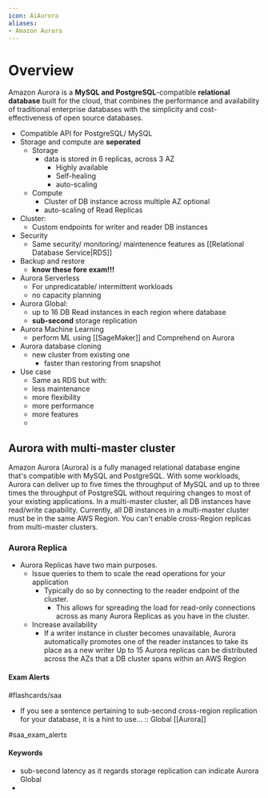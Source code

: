 ```yaml
---
icon: AiAurora
aliases:
- Amazon Aurora
---
```

# Overview
Amazon Aurora is a **MySQL and PostgreSQL**-compatible **relational database** built for the cloud, that combines the performance and availability of traditional enterprise databases with the simplicity and cost-effectiveness of open source databases.

- Compatible API for PostgreSQL/ MySQL
- Storage and compute are **seperated** 
	- Storage
		- data is stored in 6 replicas, across 3 AZ
			- Highly available
			- Self-healing
			- auto-scaling
	- Compute
		- Cluster of DB instance across multiple AZ optional
		- auto-scaling of Read Replicas
- Cluster: 
	- Custom endpoints for writer and reader DB instances
- Security
	- Same security/ monitoring/ maintenence features as [[Relational Database Service|RDS]]
- Backup and restore
	- **know these fore exam!!!**
- Aurora Serverless
	- For unpredicatable/ intermittent workloads
	- no capacity planning
- Aurora Global:
	- up to 16 DB Read instances in each region where database 
	- **sub-second** storage replication
- Aurora Machine Learning
	- perform ML using [[SageMaker]] and Comprehend on Aurora
- Aurora database cloning
	- new cluster from existing one
		- faster than restoring from snapshot
- Use case
	- Same as RDS but with: 
	- less maintenance
	- more flexibility
	- more performance
	- more features
	- 


## Aurora with multi-master cluster

Amazon Aurora (Aurora) is a fully managed relational database engine that's compatible with MySQL and PostgreSQL. With some workloads, Aurora can deliver up to five times the throughput of MySQL and up to three times the throughput of PostgreSQL without requiring changes to most of your existing applications. In a multi-master cluster, all DB instances have read/write capability. Currently, all DB instances in a multi-master cluster must be in the same AWS Region. You can't enable cross-Region replicas from multi-master clusters.

### Aurora Replica
- Aurora Replicas have two main purposes.
	- Issue queries to them to scale the read operations for your application
		- Typically do so by connecting to the reader endpoint of the cluster.
			- This allows for spreading the load for read-only connections across as many Aurora Replicas as you have in the cluster.
	- Increase availability
		- If a writer instance in cluster becomes unavailable, Aurora automatically promotes one of the reader instances to take its place as a new writer
Up to 15 Aurora replicas can be distributed across the AZs that a DB cluster spans within an AWS Region
#### Exam Alerts
#flashcards/saa 
- If you see a sentence pertaining to sub-second cross-region replication for your database, it is a hint to use... :: Global [[Aurora]]
<!--SR:!2024-06-09,1,170-->

#saa_exam_alerts 
#### Keywords
- sub-second latency as it regards storage replication can indicate Aurora Global
- 

